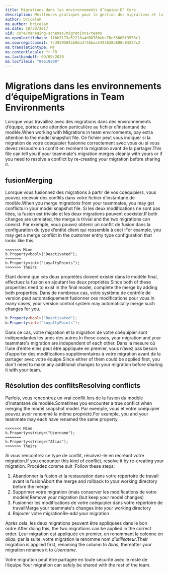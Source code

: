 ```yaml
---
title: Migrations dans les environnements d’équipe-EF Core
description: Meilleures pratiques pour la gestion des migrations et la résolution des conflits dans les environnements d’équipe avec Entity Framework Core
author: bricelam
ms.author: bricelam
ms.date: 10/30/2017
uid: core/managing-schemas/migrations/teams
ms.openlocfilehash: 1fbb7173a52218a4d00780ebc76e33600f3558c1
ms.sourcegitcommit: 7c3939504bb9da3f46bea3443638b808c04227c2
ms.translationtype: MT
ms.contentlocale: fr-FR
ms.lasthandoff: 09/09/2020
ms.locfileid: "89619200"
---
```

# <a name="migrations-in-team-environments"></a><span data-ttu-id="4bd47-103">Migrations dans les environnements d’équipe</span><span class="sxs-lookup"><span data-stu-id="4bd47-103">Migrations in Team Environments</span></span>

<span data-ttu-id="4bd47-104">Lorsque vous travaillez avec des migrations dans des environnements d’équipe, portez une attention particulière au fichier d’instantané de modèle.</span><span class="sxs-lookup"><span data-stu-id="4bd47-104">When working with Migrations in team environments, pay extra attention to the model snapshot file.</span></span> <span data-ttu-id="4bd47-105">Ce fichier peut vous indiquer si la migration de votre coéquipier fusionne correctement avec vous ou si vous devez résoudre un conflit en recréant la migration avant de la partager.</span><span class="sxs-lookup"><span data-stu-id="4bd47-105">This file can tell you if your teammate's migration merges cleanly with yours or if you need to resolve a conflict by re-creating your migration before sharing it.</span></span>

## <a name="merging"></a><span data-ttu-id="4bd47-106">fusion</span><span class="sxs-lookup"><span data-stu-id="4bd47-106">Merging</span></span>

<span data-ttu-id="4bd47-107">Lorsque vous fusionnez des migrations à partir de vos coéquipiers, vous pouvez recevoir des conflits dans votre fichier d’instantané de modèle.</span><span class="sxs-lookup"><span data-stu-id="4bd47-107">When you merge migrations from your teammates, you may get conflicts in your model snapshot file.</span></span> <span data-ttu-id="4bd47-108">Si les deux modifications ne sont pas liées, la fusion est triviale et les deux migrations peuvent coexister.</span><span class="sxs-lookup"><span data-stu-id="4bd47-108">If both changes are unrelated, the merge is trivial and the two migrations can coexist.</span></span> <span data-ttu-id="4bd47-109">Par exemple, vous pouvez obtenir un conflit de fusion dans la configuration du type d’entité client qui ressemble à ceci :</span><span class="sxs-lookup"><span data-stu-id="4bd47-109">For example, you may get a merge conflict in the customer entity type configuration that looks like this:</span></span>

``` output
<<<<<<< Mine
b.Property<bool>("Deactivated");
=======
b.Property<int>("LoyaltyPoints");
>>>>>>> Theirs
```

<span data-ttu-id="4bd47-110">Étant donné que ces deux propriétés doivent exister dans le modèle final, effectuez la fusion en ajoutant les deux propriétés.</span><span class="sxs-lookup"><span data-stu-id="4bd47-110">Since both of these properties need to exist in the final model, complete the merge by adding both properties.</span></span> <span data-ttu-id="4bd47-111">Dans de nombreux cas, votre système de contrôle de version peut automatiquement fusionner ces modifications pour vous.</span><span class="sxs-lookup"><span data-stu-id="4bd47-111">In many cases, your version control system may automatically merge such changes for you.</span></span>

``` csharp
b.Property<bool>("Deactivated");
b.Property<int>("LoyaltyPoints");
```

<span data-ttu-id="4bd47-112">Dans ce cas, votre migration et la migration de votre coéquipier sont indépendantes les unes des autres.</span><span class="sxs-lookup"><span data-stu-id="4bd47-112">In these cases, your migration and your teammate's migration are independent of each other.</span></span> <span data-ttu-id="4bd47-113">Dans la mesure où l’une d’entre elles peut être appliquée en premier, vous n’avez pas besoin d’apporter des modifications supplémentaires à votre migration avant de la partager avec votre équipe.</span><span class="sxs-lookup"><span data-stu-id="4bd47-113">Since either of them could be applied first, you don't need to make any additional changes to your migration before sharing it with your team.</span></span>

## <a name="resolving-conflicts"></a><span data-ttu-id="4bd47-114">Résolution des conflits</span><span class="sxs-lookup"><span data-stu-id="4bd47-114">Resolving conflicts</span></span>

<span data-ttu-id="4bd47-115">Parfois, vous rencontrez un vrai conflit lors de la fusion du modèle d’instantané de modèle.</span><span class="sxs-lookup"><span data-stu-id="4bd47-115">Sometimes you encounter a true conflict when merging the model snapshot model.</span></span> <span data-ttu-id="4bd47-116">Par exemple, vous et votre coéquipier pouvez avoir renommé la même propriété.</span><span class="sxs-lookup"><span data-stu-id="4bd47-116">For example, you and your teammate may each have renamed the same property.</span></span>

``` output
<<<<<<< Mine
b.Property<string>("Username");
=======
b.Property<string>("Alias");
>>>>>>> Theirs
```

<span data-ttu-id="4bd47-117">Si vous rencontrez ce type de conflit, résolvez-le en recréant votre migration.</span><span class="sxs-lookup"><span data-stu-id="4bd47-117">If you encounter this kind of conflict, resolve it by re-creating your migration.</span></span> <span data-ttu-id="4bd47-118">Procédez comme suit :</span><span class="sxs-lookup"><span data-stu-id="4bd47-118">Follow these steps:</span></span>

1. <span data-ttu-id="4bd47-119">Abandonner la fusion et la restauration dans votre répertoire de travail avant la fusion</span><span class="sxs-lookup"><span data-stu-id="4bd47-119">Abort the merge and rollback to your working directory before the merge</span></span>
2. <span data-ttu-id="4bd47-120">Supprimer votre migration (mais conserver les modifications de votre modèle)</span><span class="sxs-lookup"><span data-stu-id="4bd47-120">Remove your migration (but keep your model changes)</span></span>
3. <span data-ttu-id="4bd47-121">Fusionner les modifications de votre coéquipier dans votre répertoire de travail</span><span class="sxs-lookup"><span data-stu-id="4bd47-121">Merge your teammate's changes into your working directory</span></span>
4. <span data-ttu-id="4bd47-122">Rajouter votre migration</span><span class="sxs-lookup"><span data-stu-id="4bd47-122">Re-add your migration</span></span>

<span data-ttu-id="4bd47-123">Après cela, les deux migrations peuvent être appliquées dans le bon ordre.</span><span class="sxs-lookup"><span data-stu-id="4bd47-123">After doing this, the two migrations can be applied in the correct order.</span></span> <span data-ttu-id="4bd47-124">Leur migration est appliquée en premier, en renommant la colonne en *alias*. par la suite, votre migration le renomme nom *d’utilisateur*.</span><span class="sxs-lookup"><span data-stu-id="4bd47-124">Their migration is applied first, renaming the column to *Alias*, thereafter your migration renames it to *Username*.</span></span>

<span data-ttu-id="4bd47-125">Votre migration peut être partagée en toute sécurité avec le reste de l’équipe.</span><span class="sxs-lookup"><span data-stu-id="4bd47-125">Your migration can safely be shared with the rest of the team.</span></span>

